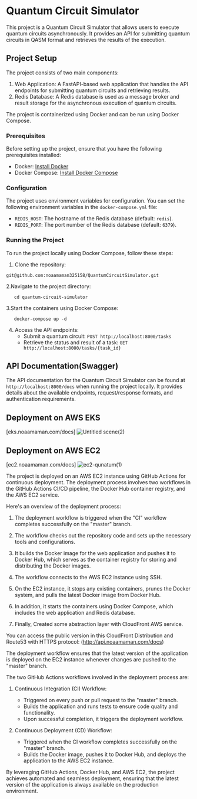 # Quantum Circuit Simulator

This project is a Quantum Circuit Simulator that allows users to execute quantum circuits asynchronously. It provides an API for submitting quantum circuits in QASM format and retrieves the results of the execution.

## Project Setup

The project consists of two main components:
1. Web Application: A FastAPI-based web application that handles the API endpoints for submitting quantum circuits and retrieving results.
2. Redis Database: A Redis database is used as a message broker and result storage for the asynchronous execution of quantum circuits.

The project is containerized using Docker and can be run using Docker Compose.

### Prerequisites

Before setting up the project, ensure that you have the following prerequisites installed:
- Docker: [Install Docker](https://docs.docker.com/get-docker/)
- Docker Compose: [Install Docker Compose](https://docs.docker.com/compose/install/)

### Configuration

The project uses environment variables for configuration. You can set the following environment variables in the `docker-compose.yml` file:
- `REDIS_HOST`: The hostname of the Redis database (default: `redis`).
- `REDIS_PORT`: The port number of the Redis database (default: `6379`).

### Running the Project

To run the project locally using Docker Compose, follow these steps:

1. Clone the repository:
  ```shell
  git@github.com:noaamaman325158/QuantumCircuitSimulator.git
```
2.Navigate to the project directory:
```shell
   cd quantum-circuit-simulator
```
3.Start the containers using Docker Compose:
```shell
   docker-compose up -d
```
4. Access the API endpoints:
   - Submit a quantum circuit: `POST http://localhost:8000/tasks`
   - Retrieve the status and result of a task: `GET http://localhost:8000/tasks/{task_id}`

## API Documentation(Swagger)
The API documentation for the Quantum Circuit Simulator can be found at `http://localhost:8000/docs` when running the project locally.
It provides details about the available endpoints, request/response formats, and authentication requirements.
## Deployment on AWS EKS
[eks.noaamaman.com/docs]
![Untitled scene(2)](https://github.com/user-attachments/assets/d5d3571b-c590-4a28-b601-c06c8152af32)


## Deployment on AWS EC2
[ec2.noaamaman.com/docs]
![ec2-qunatum(1)](https://github.com/user-attachments/assets/53dd0d97-2da9-4fb0-bebd-37283679382a)


The project is deployed on an AWS EC2 instance using GitHub Actions for continuous deployment. The deployment process involves two workflows in the GitHub Actions CI/CD pipeline, the Docker Hub container registry, and the AWS EC2 service.

Here's an overview of the deployment process:

1. The deployment workflow is triggered when the "CI" workflow completes successfully on the "master" branch.

2. The workflow checks out the repository code and sets up the necessary tools and configurations.

3. It builds the Docker image for the web application and pushes it to Docker Hub, which serves as the container registry for storing and distributing the Docker images.

4. The workflow connects to the AWS EC2 instance using SSH.

5. On the EC2 instance, it stops any existing containers, prunes the Docker system, and pulls the latest Docker image from Docker Hub.

6. In addition, it starts the containers using Docker Compose, which includes the web application and Redis database.
   
7. Finally, Created some abstraction layer with CloudFront AWS service.

You can access the public version in this CloudFront Distribution and Route53 with HTTPS protocol:
(http://api.noaamaman.com/docs)

The deployment workflow ensures that the latest version of the application is deployed on the EC2 instance whenever changes are pushed to the "master" branch.

The two GitHub Actions workflows involved in the deployment process are:

1. Continuous Integration (CI) Workflow:
   - Triggered on every push or pull request to the "master" branch.
   - Builds the application and runs tests to ensure code quality and functionality.
   - Upon successful completion, it triggers the deployment workflow.

2. Continuous Deployment (CD) Workflow:
   - Triggered when the CI workflow completes successfully on the "master" branch.
   - Builds the Docker image, pushes it to Docker Hub, and deploys the application to the AWS EC2 instance.

By leveraging GitHub Actions, Docker Hub, and AWS EC2, the project achieves automated and seamless deployment, ensuring that the latest version of the application is always available on the production environment.
